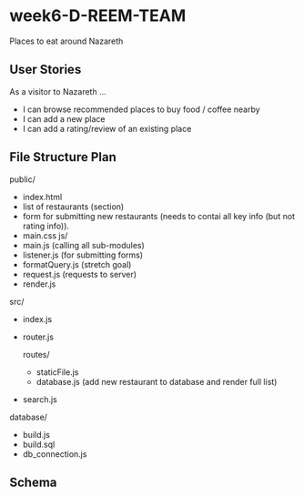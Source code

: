 # week6-D-REEM-TEAM
Places to eat around Nazareth

## User Stories
As a visitor to Nazareth ...

- I can browse recommended places to buy food / coffee nearby
- I can add a new place
- I can add a rating/review of an existing place


## File Structure Plan
public/
- index.html
- list of restaurants (section)
- form for submitting new restaurants (needs to contai all key info (but not rating info)).
- main.css
js/
- main.js (calling all sub-modules)
- listener.js (for submitting forms)
- formatQuery.js (stretch goal)
- request.js (requests to server)
- render.js

src/
- index.js
- router.js

    routes/
    - staticFile.js
    - database.js (add new restaurant to database and render full list)

- search.js

database/
- build.js
- build.sql
- db_connection.js

## Schema
